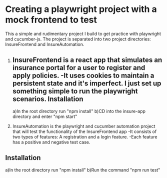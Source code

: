 # Creating a playwright project with a mock frontend to test
This a simple and rudimentary project I build to get practice with playwright and cucumber-js. The project is
separated into two project directories: InsureFrontend and InsureAutomation.

1) InsureFrontend is a react app that simulates an insurance portal for a user to register and apply policies. 
   -It uses cookies to maintain a persistent state and it's imperfect. I just set up something simple to run the playwright scenarios.
   Installation
   ------------
   a)In the root directory run "npm install"
   b)CD into the insure-app directory and enter "npm start"

2) InsureAutomation is the playwright and cucumber automation project that will test the functionality of the InsureFrontend app
  -It consists of two types of features: A registration and a login feature. 
  -Each feature has a positive and negative test case. 

  Installation
  ------------
  a)In the root directory run "npm install"
  b)Run the command "npm run test"
